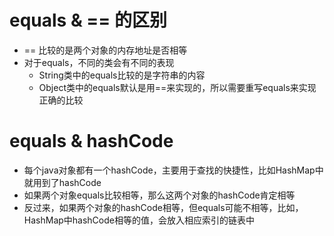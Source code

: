 # equals & == 的区别

- == 比较的是两个对象的内存地址是否相等
- 对于equals，不同的类会有不同的表现
	- String类中的equals比较的是字符串的内容
	- Object类中的equals默认是用==来实现的，所以需要重写equals来实现正确的比较 

# equals & hashCode

- 每个java对象都有一个hashCode，主要用于查找的快捷性，比如HashMap中就用到了hashCode
- 如果两个对象equals比较相等，那么这两个对象的hashCode肯定相等
- 反过来，如果两个对象的hashCode相等，但equals可能不相等，比如，HashMap中hashCode相等的值，会放入相应索引的链表中